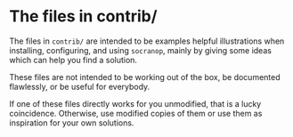 The files in contrib/
=====================

The files in `contrib/` are intended to be examples helpful
illustrations when installing, configuring, and using
`socranop`, mainly by giving some ideas which can help you
find a solution.

These files are not intended to be working out of the box, be
documented flawlessly, or be useful for everybody.

If one of these files directly works for you unmodified, that is a
lucky coincidence. Otherwise, use modified copies of them or use them
as inspiration for your own solutions.
